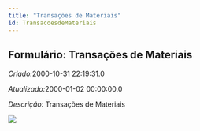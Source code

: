 ```yaml
---
title: "Transações de Materiais"
id: TransacoesdeMateriais
---
```

<div id="d249212e1" class="section chapter">

<div class="titlepage">

<div>

<div>

## Formulário: Transações de Materiais

</div>

</div>

</div>

<span class="emphasis"> *Criado:*</span>2000-10-31 22:19:31.0

<span class="emphasis">*Atualizado:*</span>2000-01-02 00:00:00.0

<span class="emphasis"> *Descrição:* </span>Transações de Materiais

![](/img/manual/TransacoesdeMateriais.png)

</div>
